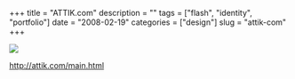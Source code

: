 +++
title = "ATTIK.com"
description = ""
tags = ["flash", "identity", "portfolio"]
date = "2008-02-19"
categories = ["design"]
slug = "attik-com"
+++


 

  <div id="screens-thumbs" class="clearfix">
    <div class="txt-center" id="design-submission"><a href="http://attik.com/main.html"><img id='bluga-thumbnail-915' class='bluga-thumbnail large' src='//konigi.com/media/bluga/
wt47f279d8b57ee_0.jpg'/></a></div>  
  </div>   
<p><a href="http://attik.com/main.html">http://attik.com/main.html</a></p>




